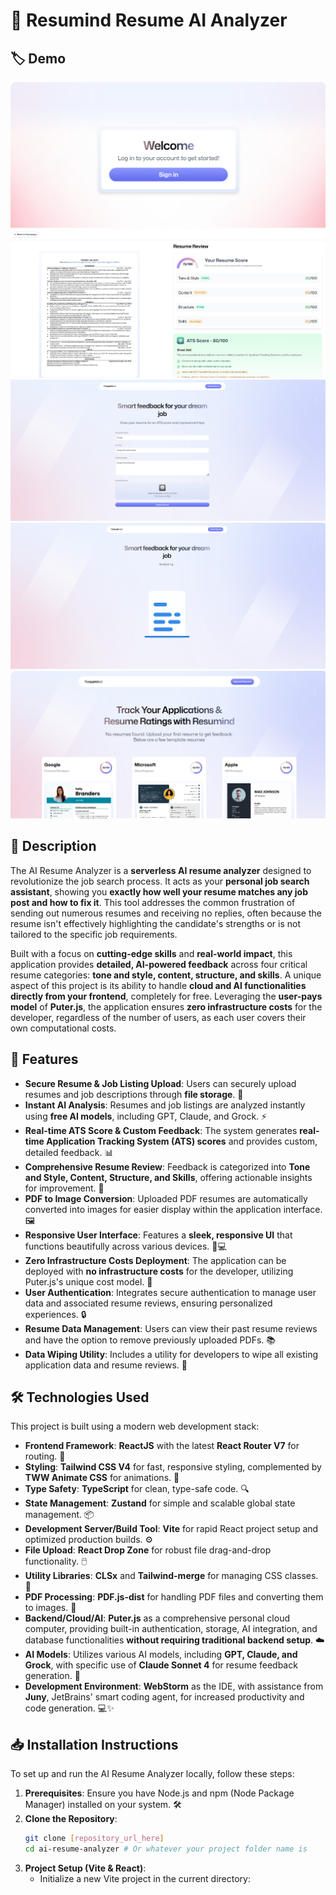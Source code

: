 # 🎉 Resumind Resume AI Analyzer

## 🏷️ Demo

![Welcome Page](demo/welcome_page.png)  
![Resume Feedback](demo/resume_feedback.png)  
![Upload Page](demo/upload_page.png)  
![Analyze Page](demo/analyze_page.png)  
![Home Page](demo/home_page.png)  


## 📜 Description
The AI Resume Analyzer is a **serverless AI resume analyzer** designed to revolutionize the job search process. It acts as your **personal job search assistant**, showing you **exactly how well your resume matches any job post and how to fix it**. This tool addresses the common frustration of sending out numerous resumes and receiving no replies, often because the resume isn't effectively highlighting the candidate's strengths or is not tailored to the specific job requirements.

Built with a focus on **cutting-edge skills** and **real-world impact**, this application provides **detailed, AI-powered feedback** across four critical resume categories: **tone and style, content, structure, and skills**. A unique aspect of this project is its ability to handle **cloud and AI functionalities directly from your frontend**, completely for free. Leveraging the **user-pays model** of **Puter.js**, the application ensures **zero infrastructure costs** for the developer, regardless of the number of users, as each user covers their own computational costs.

## 🌟 Features
*   **Secure Resume & Job Listing Upload**: Users can securely upload resumes and job descriptions through **file storage**. 📁
*   **Instant AI Analysis**: Resumes and job listings are analyzed instantly using **free AI models**, including GPT, Claude, and Grock. ⚡
*   **Real-time ATS Score & Custom Feedback**: The system generates **real-time Application Tracking System (ATS) scores** and provides custom, detailed feedback. 📊
*   **Comprehensive Resume Review**: Feedback is categorized into **Tone and Style, Content, Structure, and Skills**, offering actionable insights for improvement. 📝
*   **PDF to Image Conversion**: Uploaded PDF resumes are automatically converted into images for easier display within the application interface. 🖼️
*   **Responsive User Interface**: Features a **sleek, responsive UI** that functions beautifully across various devices. 📱💻
*   **Zero Infrastructure Costs Deployment**: The application can be deployed with **no infrastructure costs** for the developer, utilizing Puter.js's unique cost model. 🚀
*   **User Authentication**: Integrates secure authentication to manage user data and associated resume reviews, ensuring personalized experiences. 🔒
*   **Resume Data Management**: Users can view their past resume reviews and have the option to remove previously uploaded PDFs. 📚
*   **Data Wiping Utility**: Includes a utility for developers to wipe all existing application data and resume reviews. 🧹

## 🛠️ Technologies Used
This project is built using a modern web development stack:

*   **Frontend Framework**: **ReactJS** with the latest **React Router V7** for routing. 🔗
*   **Styling**: **Tailwind CSS V4** for fast, responsive styling, complemented by **TWW Animate CSS** for animations. 🎨
*   **Type Safety**: **TypeScript** for clean, type-safe code. 🔍
*   **State Management**: **Zustand** for simple and scalable global state management. 📦
*   **Development Server/Build Tool**: **Vite** for rapid React project setup and optimized production builds. ⚙️
*   **File Upload**: **React Drop Zone** for robust file drag-and-drop functionality. 🖱️
*   **Utility Libraries**: **CLSx** and **Tailwind-merge** for managing CSS classes. 📏
*   **PDF Processing**: **PDF.js-dist** for handling PDF files and converting them to images. 📄
*   **Backend/Cloud/AI**: **Puter.js** as a comprehensive personal cloud computer, providing built-in authentication, storage, AI integration, and database functionalities **without requiring traditional backend setup**. ☁️
*   **AI Models**: Utilizes various AI models, including **GPT, Claude, and Grock**, with specific use of **Claude Sonnet 4** for resume feedback generation. 🤖
*   **Development Environment**: **WebStorm** as the IDE, with assistance from **Juny**, JetBrains' smart coding agent, for increased productivity and code generation. 💻✨

## 📥 Installation Instructions
To set up and run the AI Resume Analyzer locally, follow these steps:

1.  **Prerequisites**: Ensure you have Node.js and npm (Node Package Manager) installed on your system. 🛠️
2.  **Clone the Repository**:
    ```bash
    git clone [repository_url_here]
    cd ai-resume-analyzer # Or whatever your project folder name is
    ```
3.  **Project Setup (Vite & React)**:
    *   Initialize a new Vite project in the current directory:
